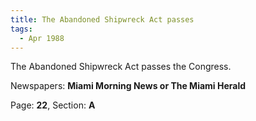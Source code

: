 ```yaml
---  
title: The Abandoned Shipwreck Act passes  
tags:  
  - Apr 1988  
---  
```

  
The Abandoned Shipwreck Act passes the Congress.  
  
Newspapers: **Miami Morning News or The Miami Herald**  
  
Page: **22**, Section: **A** 

